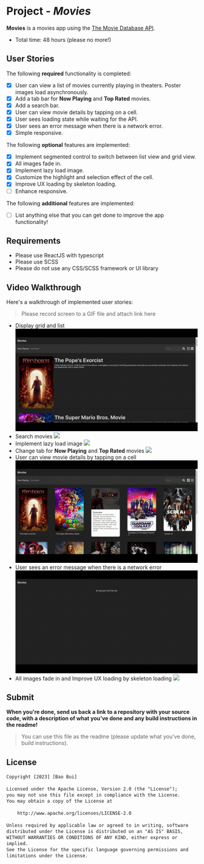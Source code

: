 # Project - _Movies_

**Movies** is a movies app using the [The Movie Database API](https://developers.themoviedb.org/3).

- Total time: 48 hours (please no more!)

## User Stories

The following **required** functionality is completed:

- [x] User can view a list of movies currently playing in theaters. Poster images load asynchronously.
- [x] Add a tab bar for **Now Playing** and **Top Rated** movies.
- [x] Add a search bar.
- [x] User can view movie details by tapping on a cell.
- [x] User sees loading state while waiting for the API.
- [x] User sees an error message when there is a network error.
- [x] Simple responsive.

The following **optional** features are implemented:

- [x] Implement segmented control to switch between list view and grid view.
- [x] All images fade in.
- [x] Implement lazy load image.
- [x] Customize the highlight and selection effect of the cell.
- [x] Improve UX loading by skeleton loading.
- [ ] Enhance responsive.

The following **additional** features are implemented:

- [ ] List anything else that you can get done to improve the app functionality!

## Requirements

- Please use ReactJS with typescript
- Please use SCSS
- Please do not use any CSS/SCSS framework or UI library

## Video Walkthrough

Here's a walkthrough of implemented user stories:

> Please record screen to a GIF file and attach link here

- Display grid and list
  ![](https://github.com/baobht/the-movies/blob/main/src/assets/grid-list.gif)
- Search movies
  ![](https://github.com/baobht/the-movies/blob/main/src/assets/search.gif)
- Implement lazy load image
  ![](https://github.com/baobht/the-movies/blob/main/src/assets/lazyloadimg.gif)
- Change tab for **Now Playing** and **Top Rated** movies
  ![](https://github.com/baobht/the-movies/blob/main/src/assets/change-tab.gif)
- User can view movie details by tapping on a cell
  ![](https://github.com/baobht/the-movies/blob/main/src/assets/movie-detail.gif)
- User sees an error message when there is a network error
  ![](https://github.com/baobht/the-movies/blob/main/src/assets/network-err.gif)
- All images fade in and Improve UX loading by skeleton loading
  ![](https://github.com/baobht/the-movies/blob/main/src/assets/skeleton-fadein.gif)

## Submit

**When you're done, send us back a link to a repository with your source code, with a description of what you've done and any build instructions in the readme!**

> You can use this file as the readme (please update what you've done, build instructions).

## License

    Copyright [2023] [Bao Bui]

    Licensed under the Apache License, Version 2.0 (the "License");
    you may not use this file except in compliance with the License.
    You may obtain a copy of the License at

        http://www.apache.org/licenses/LICENSE-2.0

    Unless required by applicable law or agreed to in writing, software
    distributed under the License is distributed on an "AS IS" BASIS,
    WITHOUT WARRANTIES OR CONDITIONS OF ANY KIND, either express or implied.
    See the License for the specific language governing permissions and
    limitations under the License.
